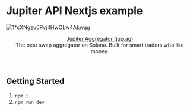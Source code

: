 # Jupiter API Nextjs example

![1*cXNgzu0Pvj4HwOLw4Akwqg](https://user-images.githubusercontent.com/34560707/145749257-e48cb199-521b-476e-9d81-f79bb45ef834.png)

<p align="center">
  <a href="https://jup.ag">Jupiter Aggregator (jup.ag)</a>
  <br/>
  The best swap aggregator on Solana.  Built for smart traders who like money.
</p>
<br/>

## Getting Started
1. `npm i`
2. `npm run dev`


